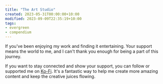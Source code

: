 ```yaml
---
title: "The Art Studio"
created: 2023-05-31T00:00:00+10:00
modified: 2023-09-09T22:35:19+10:00
tags:
- evergreen
- compendium
---
```


If you've been enjoying my work and finding it entertaining. Your support means the world to me, and I can't thank you enough for being a part of this journey.

If you want to stay connected and show your support, you can follow or supported me on [Ko-Fi](https://ko-fi.com/errbufferoverfl). It's a fantastic way to help me create more amazing content and keep the creative juices flowing.